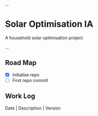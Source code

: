 ...
# Solar Optimisation IA
A household solar optimisation project

...
## Road Map
- [x] Initialise repo
- [ ] First repo commit

## Work Log
Date | Description | Version
